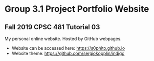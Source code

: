 # Group 3.1 Project Portfolio Website
## Fall 2019 CPSC 481 Tutorial 03

My personal online website. Hosted by GitHub webpages.

- Website can be accessed here: https://s0phito.github.io
- Website theme: https://github.com/sergiokopplin/indigo